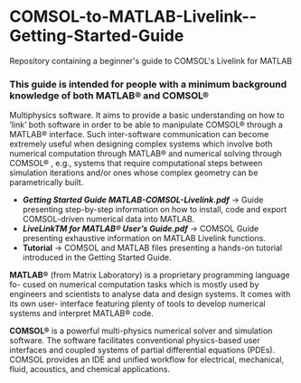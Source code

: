 # COMSOL-to-MATLAB-Livelink--Getting-Started-Guide
Repository containing a beginner's guide to COMSOL's Livelink for MATLAB

### This guide is intended for people with a minimum background knowledge of both MATLAB® and COMSOL®
Multiphysics software. It aims to provide a basic understanding on how to ‘link’ both software in order
to be able to manipulate COMSOL® through a MATLAB® interface. Such inter-software communication
can become extremely useful when designing complex systems which involve both numerical computation
through MATLAB® and numerical solving through COMSOL® , e.g., systems that require computational
steps between simulation iterations and/or ones whose complex geometry can be parametrically built.

* **_Getting Started Guide MATLAB-COMSOL-Livelink.pdf_** $\rightarrow$ Guide presenting step-by-step information on how to install, code and export COMSOL-driven numerical data into MATLAB.
* **_LiveLinkTM for MATLAB® User’s Guide.pdf_** $\rightarrow$ COMSOL Guide presenting exhaustive information on MATLAB Livelink functions.
* **Tutorial** $\rightarrow$ COMSOL and MATLAB files presenting a hands-on tutorial introduced in the Getting Started Guide.

**MATLAB®** (from Matrix Laboratory) is a proprietary programming language fo-
cused on numerical computation tasks which is mostly used by engineers and
scientists to analyse data and design systems. It comes with its own user-
interface featuring plenty of tools to develop numerical systems and interpret
MATLAB® code.

**COMSOL®** is a powerful multi-physics numerical solver and simulation software.
The software facilitates conventional physics-based user interfaces and coupled
systems of partial differential equations (PDEs). COMSOL provides an IDE
and unified workflow for electrical, mechanical, fluid, acoustics, and chemical
applications.
